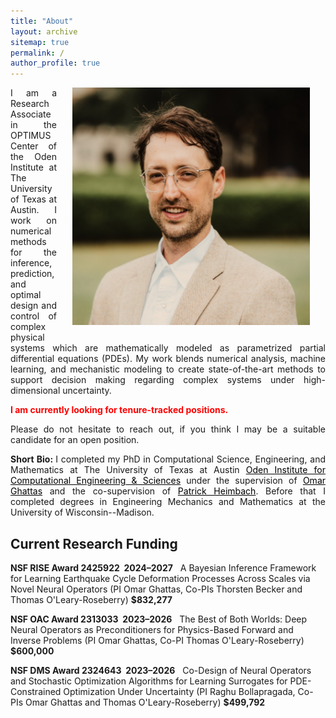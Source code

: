 ```yaml
---
title: "About"
layout: archive
sitemap: true
permalink: /
author_profile: true
---
```


<img src="/assets/images/tom_headshot.jpg" width="380px" alt="Thomas O'Leary-Roseberry" align="right" style="display:block;margin-bottom:25px;margin-left:auto;margin-right:auto;padding-left: 25px;padding-right: 25px;" z-index="1" />
<p style="text-align: justify">
I am a Research Associate in the OPTIMUS Center of the Oden Institute at The University of Texas at Austin.
I work on numerical methods for the inference, prediction, and optimal design and control of complex physical systems which are mathematically modeled as parametrized partial differential equations (PDEs).
My work blends numerical analysis, machine learning, and mechanistic modeling to create state-of-the-art methods to support decision making regarding complex systems under high-dimensional uncertainty. 
</p>


<span style="color:red">**I am currently looking for tenure-tracked positions.**</span>
<p style="text-align: justify">
Please do not hesitate to reach out, if you think I may be a suitable candidate for an open position.
</p>

<p style="text-align: justify">
<b> Short Bio: </b> I completed my PhD in Computational Science, Engineering, and Mathematics at The University of Texas at Austin <a href="https://www.oden.utexas.edu/" style="color:black">Oden Institute for Computational Engineering & Sciences</a> under the supervision of <a href="https://users.oden.utexas.edu/~omar/" style="color:black">Omar Ghattas</a> and the co-supervision of <a href="https://heimbach.wordpress.com/" style="color:black">Patrick Heimbach</a>. 
Before that I completed degrees in Engineering Mechanics and Mathematics at the University of Wisconsin--Madison.
</p>



## Current Research Funding
**NSF RISE Award 2425922&nbsp;&nbsp;2024&ndash;2027**&nbsp;&nbsp; A Bayesian Inference Framework for Learning Earthquake Cycle Deformation Processes Across Scales via Novel Neural Operators (PI Omar Ghattas, Co-PIs Thorsten Becker and Thomas O'Leary-Roseberry) **$832,277**

**NSF OAC Award 2313033&nbsp;&nbsp;2023&ndash;2026**&nbsp;&nbsp; The Best of Both Worlds: Deep Neural Operators as Preconditioners for Physics-Based Forward and Inverse Problems (PI Omar Ghattas, Co-PI Thomas O'Leary-Roseberry) **$600,000**

**NSF DMS Award 2324643&nbsp;&nbsp;2023&ndash;2026**&nbsp;&nbsp; Co-Design of Neural Operators and Stochastic Optimization Algorithms for Learning Surrogates for PDE- Constrained Optimization Under Uncertainty (PI Raghu Bollapragada, Co-PIs Omar Ghattas and Thomas O'Leary-Roseberry) **$499,792**





